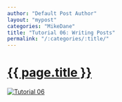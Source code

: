 ```yaml
---
author: "Default Post Author"
layout: "mypost"
categories: "MikeDane"
title: "Tutorial 06: Writing Posts"
permalink: "/:categories/:title/"
---
```


# [{{ page.title }}](https://youtu.be/gsYqPL9EFwQ)

[![Tutorial 06](https://img.youtube.com/vi/gsYqPL9EFwQ/0.jpg)](https://www.youtube.com/watch?v=gsYqPL9EFwQ)



